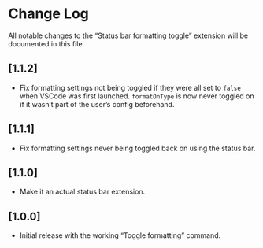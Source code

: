 # Change Log

All notable changes to the “Status bar formatting toggle” extension will be documented in this file.

## [1.1.2]

* Fix formatting settings not being toggled if they were all set to `false` when VSCode was first launched. `formatOnType` is now never toggled on if it wasn’t part of the user’s config beforehand.

## [1.1.1]

* Fix formatting settings never being toggled back on using the status bar.

## [1.1.0]

* Make it an actual status bar extension.

## [1.0.0]

* Initial release with the working “Toggle formatting” command.
